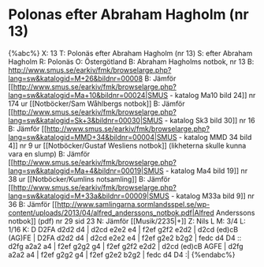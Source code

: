 # Polonas efter Abraham Hagholm (nr 13)

{%abc%}
X: 13
T: Polonäs efter Abraham Hagholm (nr 13)
S: efter Abraham Hagholm
R: Polonäs
O: Östergötland
B: Abraham Hagholms notbok, nr 13
B: http://www.smus.se/earkiv/fmk/browselarge.php?lang=sw&katalogid=M+26&bildnr=00008
B: Jämför [[http://www.smus.se/earkiv/fmk/browselarge.php?lang=sw&katalogid=Ma+10&bildnr=00024|SMUS - katalog Ma10 bild 24]] nr 174 ur [[Notböcker/Sam Wåhlbergs notbok]] 
B: Jämför [[http://www.smus.se/earkiv/fmk/browselarge.php?lang=sw&katalogid=Sk+3&bildnr=00030|SMUS - katalog Sk3 bild 30]] nr 16
B: Jämför [[http://www.smus.se/earkiv/fmk/browselarge.php?lang=sw&katalogid=MMD+34&bildnr=00004|SMUS - katalog MMD 34 bild 4]] nr 9 ur [[Notböcker/Gustaf Wesliens notbok]] (likheterna skulle kunna vara en slump)
B: Jämför [[http://www.smus.se/earkiv/fmk/browselarge.php?lang=sw&katalogid=Ma+4&bildnr=00019|SMUS - katalog Ma4 bild 19]] nr 38 ur [[Notböcker/Kumlins notsamling]]
B: Jämför [[http://www.smus.se/earkiv/fmk/browselarge.php?lang=sw&katalogid=M+33a&bildnr=00009|SMUS - katalog M33a bild 9]] nr 36
B: Jämför [[http://www.samlingarna.sormlandsspel.se/wp-content/uploads/2013/04/alfred_anderssons_notbok.pdf|Alfred Anderssons notbok]] (pdf) nr 29 sid 23
N: Jämför [[Musik/2235|+]]
Z: Nils L
M: 3/4
L: 1/16
K: D
D2FA d2d2 d4 | d2cd e2e2 e4 | f2ef g2f2 e2d2 | d2cd (ed)cB (AG)FE |
D2FA d2d2 d4 | d2cd e2e2 e4 | f2ef g2e2 b2g2 | fedc d4 D4 ::
d2fg a2a2 a4 | f2ef g2g2 g4 | f2ef g2f2 e2d2 | d2cd (ed)cB AGFE |
d2fg a2a2 a4 | f2ef g2g2 g4 | f2ef g2e2 b2g2 | fedc d4 D4 :|
{%endabc%}
